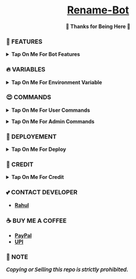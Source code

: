 <h1 align="center">
 <b><a href="https://youtu.be/EssIq5aPOII" target="/blank">Rename-Bot</a>
</h1>

<p align="center">🩷 Thanks for Being Here 🩷</p>



### 🥰 FEATURES

<details><summary>Tap On Me For Bot Features</summary>

 - Renames very fast.
 - Support 4Gb Rename.
 - Premium plan feature.
 - Permanent Thumbnail support.
 - Supports Broadcasts.
 - Set custom caption.
 - Metadata added.
 - Convert video into file & vice versa.
 - Has a custom Start-up pic.
 - Force subscribe available.
 - Supports ulimited renaming at a time.
 - Deploy to Koyeb + Heroku + Railway + Render.
 - [Developer support](https://telegram.me/CodeXSupport) 24x7
</details>


### 🔥 VARIABLES

<details><summary>Tap On Me For Environment Variable</summary>

* `API_ID` - Get API ID From <a href="https://youtu.be/RdMY6Lqfi9w" target="/blank">Telegram Auth</a> 
* `API_HASH` - Get API HASH From <a href="https://youtu.be/RdMY6Lqfi9w" target="/blank">Telegram Auth</a>
* `BOT_TOKEN` - Get BOT TOKEN From <a href="https://youtu.be/aJILCCXfNVM" target="/blank">Bot Father</a>
* `ADMIN` - Add Your User ID, If Multiple Is Use Space To Split
* `LOG_CHANNEL` - Bot Logs Channel To Sending User Data & 4GB Premium Client To Use, Id Must Startswith -100 & Make Sure Bot Is Admin In This Channel
* `DATABASE_URL` - Mongo Database URL From <a href="https://youtu.be/pMJpHoiu1go" target="/blank">Mongo DB</a>
* `DATABASE_NAME`  - Your Mongo Database Name From Mongo DB (Optional)
* `FORCE_SUBS` - Your Force Subscribe Channel Username Without @ (Optional)
* `START_PIC` - Your Bot Start Command Pic (Optional)
* `STRING_SESSION` - Premium 4GB Client Pyrogram v2 String Session(Optional).
</details>
</b>

### 😍 COMMANDS

<b><details><summary>Tap On Me For User Commands</summary>

```
start - Check If The Bot Is Running.
viewthumb - To View Current Thumbnail.
delthumb - To Delete Current Thumbnail.
set_caption - To Set A Custom Caption.
see_caption - To See Your Custom Caption.
del_caption - To Delete Custom Caption.
ping - To Check Bot Ping.
myplan - To View User Current Plan.
donate - To Support Developer.
metadata - To set metadata
upgrade - To View All Plans With Price List.
```
</b>
</details>

<b><details><summary>Tap On Me For Admin Commands</summary>

```
users - Use This Command To See Total Users.
allids - Use This Command To See All Users IDs List.
broadcast - Message Broadcast Command.
warn - Use This Command To Send A Message To A User.
ceasepower - To Cease (Downgrade) Renaming Capacity.
resetpower - To Reset Renaming Capacity (To Default 2GB).
addpremium - To Upgrade User Plan.
restart - Use This Command To Cancel All Process And Restart The Bot.
```
</b>
</details>

### 📶 DEPLOYEMENT
<details>
<summary><b>Tap On Me For Deploy</summary>

<h3 align="center">
    ─「 ᴅᴇᴩʟᴏʏ ᴏɴ ʜᴇʀᴏᴋᴜ 」─
</h3>
<p align="center"><a href="https://github.com/CodeXBots/Rename-Bot">
  <img src="https://www.herokucdn.com/deploy/button.svg" alt="Deploy On Heroku">
</a></p>
<h3 align="center">
    ─「 ᴅᴇᴩʟᴏʏ ᴏɴ ᴋᴏʏᴇʙ 」─
</h3>
<p align="center"><a href="https://app.koyeb.com/deploy?type=git&repository=github.com/CodeXBots/Rename-Bot&branch=main&name=Rename-Bot">
  <img src="https://www.koyeb.com/static/images/deploy/button.svg" alt="Deploy On Koyeb">
</a></p>
<h3 align="center">
    ─「 ᴅᴇᴩʟᴏʏ ᴏɴ ʀᴇɴᴅᴇʀ 」─
</h3>
<p align="center"><a href="https://render.com/deploy?repo=https://github.com/CodeXBots/Rename-Bot">
<img src="https://render.com/images/deploy-to-render-button.svg" alt="Deploy to Render">
</a></p>
<h3 align="center">
    ─「 ᴅᴇᴩʟᴏʏ ᴏɴ ʀᴀɪʟᴡᴀʏ 」─
</h3>
<p align="center"><a href="https://railway.app/deploy?template=https://github.com/CodeXBots/Rename-Bot"">
     <img height="45px" src="https://railway.app/button.svg">
</a></p>
<h3 align="center">
    ─「 ᴅᴇᴩʟᴏʏ ᴏɴ ᴠᴘs 」─
</h3>
<p>
<pre>
git clone https://github.com/CodeXBots/Rename-Bot
# Install Packages
pip3 install -U -r requirements.txt
Edit info.py with variables as given below then run bot
python3 bot.py
</pre>
</p>
</details>


### 🥳 CREDIT

<details><summary>Tap On Me For Credit</summary>


💝 Credit Goes To [CodeXBots](https://github.com/CodeXBots)

💘 Base Repo Credit [Jishu](https://github.com/JishuDeveloper)

💖 And Thank You So Much To All Who Help In This Journey.
</details>

### 💕 CONTACT DEVELOPER

- [Rahul](https://telegram.me/CodeXBro)

### ☕ BUY ME A COFFEE
- [PayPal](https://paypal.me/RahulReviews)
- [UPI](https://codexbots.github.io/Donate)

### 📌 NOTE

𝘊𝘰𝘱𝘺𝘪𝘯𝘨 𝘰𝘳 𝘚𝘦𝘭𝘭𝘪𝘯𝘨 𝘵𝘩𝘪𝘴 𝘳𝘦𝘱𝘰 𝘪𝘴 𝘴𝘵𝘳𝘪𝘤𝘵𝘭𝘺 𝘱𝘳𝘰𝘩𝘪𝘣𝘪𝘵𝘦𝘥.</b>